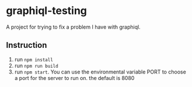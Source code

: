 # graphiql-testing
A project for trying to fix a problem I have with graphiql.

## Instruction
1. run `npm install`
2. run `npm run build`
3. run `npm start`.
You can use the environmental variable PORT to choose a port for the server to run on. the default is 8080
